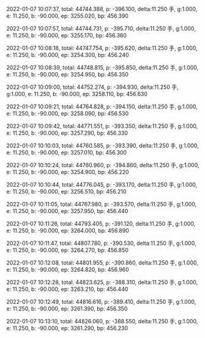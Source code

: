 2022-01-07 10:07:37, total: 44744.388, p: -396.100, delta:11.250 手, g:1.000, e: 11.250, b: -90.000, ep: 3255.020, bp: 456.390

2022-01-07 10:07:57, total: 44744.731, p: -395.710, delta:11.250 手, g:1.000, e: 11.250, b: -90.000, ep: 3255.170, bp: 456.360

2022-01-07 10:08:18, total: 44747.754, p: -395.620, delta:11.250 手, g:1.000, e: 11.250, b: -90.000, ep: 3254.300, bp: 456.240

2022-01-07 10:08:39, total: 44748.815, p: -395.850, delta:11.250 手, g:1.000, e: 11.250, b: -90.000, ep: 3254.950, bp: 456.350

2022-01-07 10:09:00, total: 44752.274, p: -394.930, delta:11.250 手, g:1.000, e: 11.250, b: -90.000, ep: 3258.110, bp: 456.630

2022-01-07 10:09:21, total: 44764.828, p: -394.150, delta:11.250 手, g:1.000, e: 11.250, b: -90.000, ep: 3258.090, bp: 456.530

2022-01-07 10:09:42, total: 44771.551, p: -393.350, delta:11.250 手, g:1.000, e: 11.250, b: -90.000, ep: 3257.290, bp: 456.330

2022-01-07 10:10:03, total: 44760.585, p: -393.390, delta:11.250 手, g:1.000, e: 11.250, b: -90.000, ep: 3257.010, bp: 456.300

2022-01-07 10:10:24, total: 44760.960, p: -394.860, delta:11.250 手, g:1.000, e: 11.250, b: -90.000, ep: 3254.900, bp: 456.220

2022-01-07 10:10:44, total: 44776.045, p: -393.170, delta:11.250 手, g:1.000, e: 11.250, b: -90.000, ep: 3256.510, bp: 456.210

2022-01-07 10:11:05, total: 44767.980, p: -393.570, delta:11.250 手, g:1.000, e: 11.250, b: -90.000, ep: 3257.950, bp: 456.440

2022-01-07 10:11:26, total: 44793.405, p: -391.120, delta:11.250 手, g:1.000, e: 11.250, b: -90.000, ep: 3264.000, bp: 456.890

2022-01-07 10:11:47, total: 44807.780, p: -390.530, delta:11.250 手, g:1.000, e: 11.250, b: -90.000, ep: 3264.270, bp: 456.850

2022-01-07 10:12:08, total: 44801.955, p: -390.860, delta:11.250 手, g:1.000, e: 11.250, b: -90.000, ep: 3264.820, bp: 456.960

2022-01-07 10:12:28, total: 44823.625, p: -388.310, delta:11.250 手, g:1.000, e: 11.250, b: -90.000, ep: 3263.210, bp: 456.440

2022-01-07 10:12:49, total: 44816.616, p: -389.410, delta:11.250 手, g:1.000, e: 11.250, b: -90.000, ep: 3261.390, bp: 456.350

2022-01-07 10:13:10, total: 44826.060, p: -388.550, delta:11.250 手, g:1.000, e: 11.250, b: -90.000, ep: 3261.290, bp: 456.230